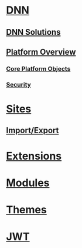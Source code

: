 # [DNN](xref:dnn)
## [DNN Solutions](xref:dnn-overview)
## [Platform Overview](xref:platform-overview-overview)
### [Core Platform Objects](xref:platform-overview-core-objects)
### [Security](xref:platform-overview-security)

# [Sites](xref:sites)
## [Import/Export](xref:import-export)

# [Extensions](xref:extensions)

# [Modules](xref:modules)

# [Themes](xref:themes)

# [JWT](xref:jwt)
